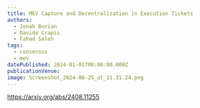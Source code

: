```yaml
---
title: MEV Capture and Decentralization in Execution Tickets
authors:
  - Jonah Burian
  - Davide Crapis
  - Fahad Saleh
tags:
  - consensus
  - mev
datePublished: 2024-01-01T00:00:00.000Z
publicationVenue:
image: Screenshot_2024-08-25_at_11.31.24.png
---
```


<https://arxiv.org/abs/2408.11255>
